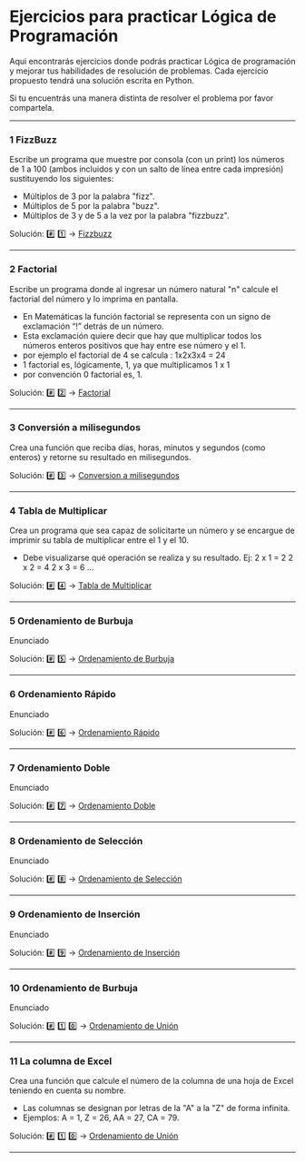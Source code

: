 # Ejercicios para practicar Lógica de Programación

Aqui encontrarás ejercicios donde podrás practicar Lógica de programación y mejorar tus habilidades de resolución de problemas.
Cada ejercicio propuesto tendrá una solución escrita en Python. 

Si tu encuentrás una manera distinta de resolver el problema por favor compartela.

---

### 1 FizzBuzz

  Escribe un programa que muestre por consola (con un print) los números de 1 a 100 
  (ambos incluidos y con un salto de línea entre cada impresión) sustituyendo los siguientes:
  - Múltiplos de 3 por la palabra "fizz".
  - Múltiplos de 5 por la palabra "buzz".
  - Múltiplos de 3 y de 5 a la vez por la palabra "fizzbuzz".
  
  Solución: :hash: :one:  -> [Fizzbuzz](./1-fizzbuzz.py)

---

### 2 Factorial

  Escribe un programa donde al ingresar un número natural "n" calcule el factorial del número y lo imprima en pantalla.
  - En Matemáticas la función factorial se representa con un signo de exclamación “!” detrás de un número. 
  - Esta exclamación quiere decir que hay que multiplicar todos los números enteros positivos que hay entre ese número y el 1.
  - por ejemplo el factorial de 4 se calcula : 1x2x3x4 = 24
  - 1 factorial es, lógicamente, 1, ya que multiplicamos 1 x 1
  - por convención 0 factorial es, 1.

  Solución: :hash: :two:  -> [Factorial](./2-factorial.py)

  ---

### 3 Conversión a milisegundos

  Crea una función que reciba días, horas, minutos y segundos (como enteros) y retorne su resultado en milisegundos.

  Solución: :hash: :three:  -> [Conversion a milisegundos](./3-conversion_milisegundos.py)

  ---

### 4 Tabla de Multiplicar  
  
   Crea un programa que sea capaz de solicitarte un número y se
   encargue de imprimir su tabla de multiplicar entre el 1 y el 10.
   - Debe visualizarse qué operación se realiza y su resultado.
     Ej: 2 x 1 = 2
         2 x 2 = 4
         2 x 3 = 6
         ... 

  Solución: :hash: :four:  -> [Tabla de Multiplicar](./4-tabla_multiplicar.py)

  ---

### 5 Ordenamiento de Burbuja

  Enunciado

  Solución: :hash: :five:  -> [Ordenamiento de Burbuja](./5-ordenamiento_burbuja.py)
  
  ---

### 6 Ordenamiento Rápido

  Enunciado

  Solución: :hash: :six:  -> [Ordenamiento Rápido](./6-ordenamiento_rapido.py)
  
  ---

### 7 Ordenamiento Doble

  Enunciado

  Solución: :hash: :seven:  -> [Ordenamiento Doble](./7-ordenamiento_doble.py)
  
  ---

### 8 Ordenamiento de Selección

  Enunciado

  Solución: :hash: :eight:  -> [Ordenamiento de Selección](./8-ordenamiento_seleccion.py)
  
  ---

### 9 Ordenamiento de Inserción

  Enunciado

  Solución: :hash: :nine:  -> [Ordenamiento de Inserción](./9-ordenamiento_insercion.py)
  
  ---    

### 10 Ordenamiento de Burbuja

  Enunciado

  Solución: :hash: :one: :zero:  -> [Ordenamiento de Unión](./10-ordenamiento_union.py)
  
  ---  

### 11 La columna de Excel

  Crea una función que calcule el número de la columna de una hoja de Excel
  teniendo en cuenta su nombre.
  - Las columnas se designan por letras de la "A" a la "Z" de forma infinita.
  - Ejemplos: A = 1, Z = 26, AA = 27, CA = 79.

  Solución: :hash: :one: :zero:  -> [Ordenamiento de Unión](./10-ordenamiento_union.py)

  ---
  